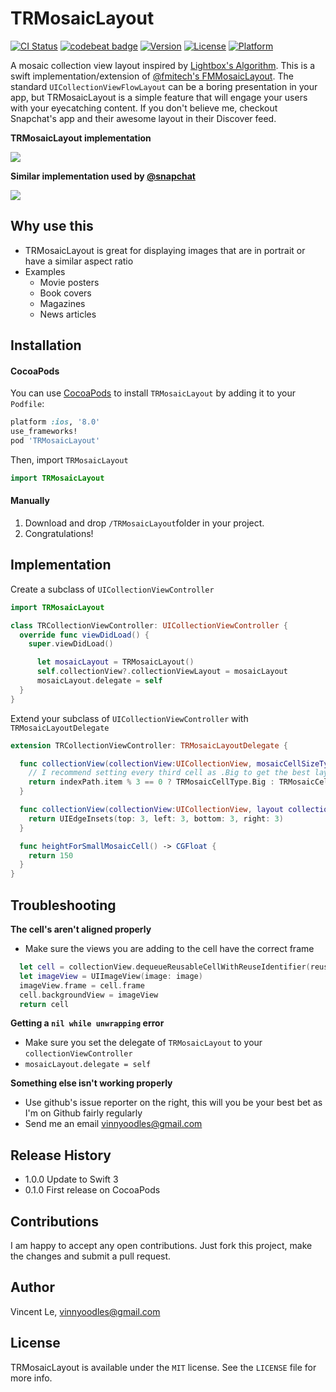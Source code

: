 # TRMosaicLayout

[![CI Status](http://img.shields.io/travis/vinnyoodles/TRMosaicLayout.svg?style=flat)](https://travis-ci.org/vinnyoodles/TRMosaicLayout)
[![codebeat badge](https://codebeat.co/badges/dd08069e-ec9e-42d8-ba4c-9919b4c2ccfb)](https://codebeat.co/projects/github-com-vinnyoodles-trmosaiclayout)
[![Version](https://img.shields.io/cocoapods/v/TRMosaicLayout.svg?style=flat)](http://cocoapods.org/pods/TRMosaicLayout)
[![License](https://img.shields.io/cocoapods/l/TRMosaicLayout.svg?style=flat)](http://cocoapods.org/pods/TRMosaicLayout)
[![Platform](https://img.shields.io/cocoapods/p/TRMosaicLayout.svg?style=flat)](http://cocoapods.org/pods/TRMosaicLayout)

A mosaic collection view layout inspired by [Lightbox's Algorithm](http://blog.vjeux.com/2012/image/image-layout-algorithm-lightbox.html). This is a swift implementation/extension of [@fmitech's FMMosaicLayout](https://github.com/fmitech/FMMosaicLayout). The standard `UICollectionViewFlowLayout` can be a boring presentation in your app, but TRMosaicLayout is a simple feature that will engage your users with your eyecatching content. If you don't believe me, checkout Snapchat's app and
their awesome layout in their Discover feed.

**TRMosaicLayout implementation**

<img src="Demo/demo.gif"/>

**Similar implementation used by [@snapchat](https://github.com/snapchat)**

<img src="Demo/snapchat.gif"/>

## Why use this
* TRMosaicLayout is great for displaying images that are in portrait or have a similar aspect ratio
* Examples
  * Movie posters
  * Book covers
  * Magazines
  * News articles

## Installation

#### CocoaPods
You can use [CocoaPods](http://cocoapods.org/) to install `TRMosaicLayout` by adding it to your `Podfile`:

```ruby
platform :ios, '8.0'
use_frameworks!
pod 'TRMosaicLayout'
```

Then, import `TRMosaicLayout`

``` swift
import TRMosaicLayout
```

#### Manually
1. Download and drop ```/TRMosaicLayout```folder in your project.  
2. Congratulations!  

## Implementation
Create a subclass of `UICollectionViewController`
```swift
import TRMosaicLayout

class TRCollectionViewController: UICollectionViewController {
  override func viewDidLoad() {
    super.viewDidLoad()

      let mosaicLayout = TRMosaicLayout()
      self.collectionView?.collectionViewLayout = mosaicLayout
      mosaicLayout.delegate = self
  }
}
```

Extend your subclass of `UICollectionViewController` with `TRMosaicLayoutDelegate`
```swift
extension TRCollectionViewController: TRMosaicLayoutDelegate {

  func collectionView(collectionView:UICollectionView, mosaicCellSizeTypeAtIndexPath indexPath:NSIndexPath) -> TRMosaicCellType {
    // I recommend setting every third cell as .Big to get the best layout
    return indexPath.item % 3 == 0 ? TRMosaicCellType.Big : TRMosaicCellType.Small
  }

  func collectionView(collectionView:UICollectionView, layout collectionViewLayout: TRMosaicLayout, insetAtSection:Int) -> UIEdgeInsets {
    return UIEdgeInsets(top: 3, left: 3, bottom: 3, right: 3)
  }

  func heightForSmallMosaicCell() -> CGFloat {
    return 150
  }
}
```

## Troubleshooting

**The cell's aren't aligned properly**
* Make sure the views you are adding to the cell have the correct frame
 
```swift
  let cell = collectionView.dequeueReusableCellWithReuseIdentifier(reuseIdentifier, forIndexPath: indexPath)
  let imageView = UIImageView(image: image)
  imageView.frame = cell.frame
  cell.backgroundView = imageView
  return cell
```

**Getting a `nil while unwrapping` error**
* Make sure you set the delegate of `TRMosaicLayout` to your `collectionViewController`
* `mosaicLayout.delegate = self`

**Something else isn't working properly**
* Use github's issue reporter on the right, this will you be your best bet as I'm on Github fairly regularly
* Send me an email vinnyoodles@gmail.com

## Release History
  * 1.0.0 Update to Swift 3
  * 0.1.0 First release on CocoaPods

## Contributions

  I am happy to accept any open contributions. Just fork this project, make the changes and submit a pull request.

## Author

  Vincent Le, vinnyoodles@gmail.com

## License

  TRMosaicLayout is available under the ```MIT``` license. See the ```LICENSE``` file for more info.
